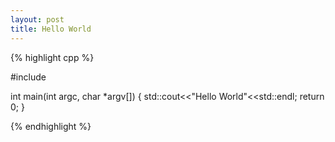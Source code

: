 ```yaml
---
layout: post
title: Hello World
---
```


{% highlight cpp %}

#include <iostream>

int main(int argc, char *argv[])
{
	std::cout<<"Hello World"<<std::endl;
	return 0;
}

{% endhighlight %}